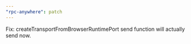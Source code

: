 ```yaml
---
"rpc-anywhere": patch
---
```


Fix: createTransportFromBrowserRuntimePort send function will actually send now.
